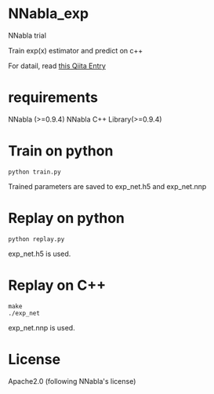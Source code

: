 # NNabla_exp

NNabla trial

Train exp(x) estimator and predict on c++

For datail, read [this Qiita Entry](TBD)

# requirements

NNabla (>=0.9.4)
NNabla C++ Library(>=0.9.4)

# Train on python

```
python train.py
```

Trained parameters are saved to exp_net.h5 and exp_net.nnp

# Replay on python

```
python replay.py
```
exp_net.h5 is used.

# Replay on C++

```
make
./exp_net
```
exp_net.nnp is used.

# License

Apache2.0 (following NNabla's license)

